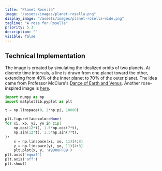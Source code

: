 ```yaml
---
title: "Planet Rosella"
image: "/assets/images/planet-rosella.png"
display_image: "/assets/images/planet-rosella-wide.png"
tagline: "A rose for Rosella"
priority: 5.3
description: ""
visible: false
---
```



## Technical Implementation
The image is created by simulating the idealized orbits of two planets. At discrete time intervals, a line is drawn from one planet toward the other, extending from 40% of the inner planet to 70% of the outer planet. The idea came from Professor McClure's <a href="https://marksmath.org/visualization/dance_of_earth_and_venus.html" target="_blank">Dance of Earth and Venus</a>. Another rose-inspired image is [here](https://mattmotoki.github.io/art/rosella-curves.html).

```python
import numpy as np
import matplotlib.pyplot as plt

t = np.linspace(0, 2*np.pi, 10000)

plt.figure(facecolor=None)
for xi, xo, yi, yo in zip(
    np.cos(12*t), 1.5*np.cos(7*t),
    np.sin(12*t), 1.5*np.sin(7*t),
):
    x = np.linspace(xi, xo, 11)[4:8]
    y = np.linspace(yi, yo, 11)[4:8]    
    plt.plot(x, y, '#9D00FF09')
plt.axis('equal')
plt.axis('off') 
plt.show()
```
